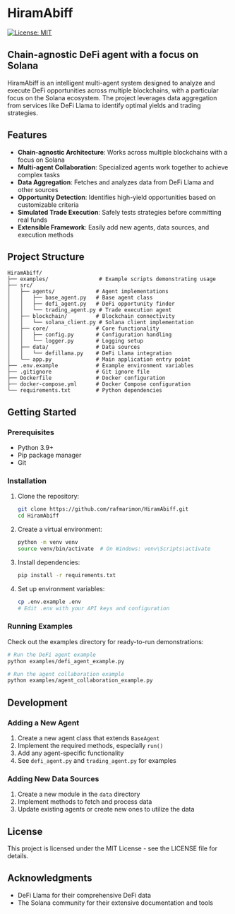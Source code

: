 # HiramAbiff

[![License: MIT](https://img.shields.io/badge/License-MIT-yellow.svg)](https://opensource.org/licenses/MIT)

## Chain-agnostic DeFi agent with a focus on Solana

HiramAbiff is an intelligent multi-agent system designed to analyze and execute DeFi opportunities across multiple blockchains, with a particular focus on the Solana ecosystem. The project leverages data aggregation from services like DeFi Llama to identify optimal yields and trading strategies.

## Features

- **Chain-agnostic Architecture**: Works across multiple blockchains with a focus on Solana
- **Multi-agent Collaboration**: Specialized agents work together to achieve complex tasks
- **Data Aggregation**: Fetches and analyzes data from DeFi Llama and other sources
- **Opportunity Detection**: Identifies high-yield opportunities based on customizable criteria
- **Simulated Trade Execution**: Safely tests strategies before committing real funds
- **Extensible Framework**: Easily add new agents, data sources, and execution methods

## Project Structure

```
HiramAbiff/
├── examples/                # Example scripts demonstrating usage
├── src/
│   ├── agents/             # Agent implementations
│   │   ├── base_agent.py   # Base agent class
│   │   ├── defi_agent.py   # DeFi opportunity finder
│   │   └── trading_agent.py # Trade execution agent
│   ├── blockchain/         # Blockchain connectivity
│   │   └── solana_client.py # Solana client implementation
│   ├── core/               # Core functionality
│   │   ├── config.py       # Configuration handling
│   │   └── logger.py       # Logging setup
│   ├── data/               # Data sources
│   │   └── defillama.py    # DeFi Llama integration
│   └── app.py              # Main application entry point
├── .env.example            # Example environment variables
├── .gitignore              # Git ignore file
├── Dockerfile              # Docker configuration
├── docker-compose.yml      # Docker Compose configuration
└── requirements.txt        # Python dependencies
```

## Getting Started

### Prerequisites

- Python 3.9+
- Pip package manager
- Git

### Installation

1. Clone the repository:
   ```bash
   git clone https://github.com/rafmarimon/HiramAbiff.git
   cd HiramAbiff
   ```

2. Create a virtual environment:
   ```bash
   python -m venv venv
   source venv/bin/activate  # On Windows: venv\Scripts\activate
   ```

3. Install dependencies:
   ```bash
   pip install -r requirements.txt
   ```

4. Set up environment variables:
   ```bash
   cp .env.example .env
   # Edit .env with your API keys and configuration
   ```

### Running Examples

Check out the examples directory for ready-to-run demonstrations:

```bash
# Run the DeFi agent example
python examples/defi_agent_example.py

# Run the agent collaboration example
python examples/agent_collaboration_example.py
```

## Development

### Adding a New Agent

1. Create a new agent class that extends `BaseAgent`
2. Implement the required methods, especially `run()`
3. Add any agent-specific functionality
4. See `defi_agent.py` and `trading_agent.py` for examples

### Adding New Data Sources

1. Create a new module in the `data` directory
2. Implement methods to fetch and process data
3. Update existing agents or create new ones to utilize the data

## License

This project is licensed under the MIT License - see the LICENSE file for details.

## Acknowledgments

- DeFi Llama for their comprehensive DeFi data
- The Solana community for their extensive documentation and tools 